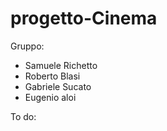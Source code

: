 # progetto-Cinema

Gruppo:

- Samuele Richetto
- Roberto Blasi
- Gabriele Sucato
- Eugenio aloi

To do:

 <!-- Faccio il login con qualsiasi username e psw. (controllo solo se i campi sono stati compilati)
        Saluto l'utente. Quando l'utente è connesso mostro un pulsante sotto 
        le locandine -> compra
        Quando l'utente clicca su compra verrà registrato il titolo nlla localstorage e 
        verrà mostrato in una lista dentro il divLogin -->
